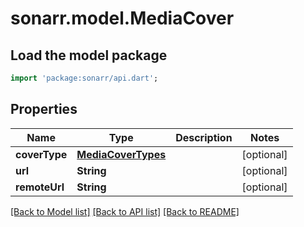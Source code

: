 # sonarr.model.MediaCover

## Load the model package
```dart
import 'package:sonarr/api.dart';
```

## Properties
Name | Type | Description | Notes
------------ | ------------- | ------------- | -------------
**coverType** | [**MediaCoverTypes**](MediaCoverTypes.md) |  | [optional] 
**url** | **String** |  | [optional] 
**remoteUrl** | **String** |  | [optional] 

[[Back to Model list]](../README.md#documentation-for-models) [[Back to API list]](../README.md#documentation-for-api-endpoints) [[Back to README]](../README.md)


